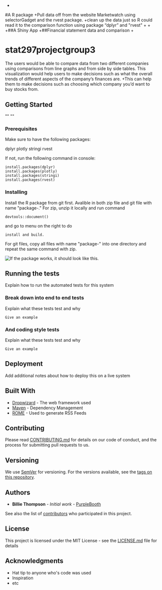 # 
+
#A R package 
+Pull data off from the website Marketwatch  using selectorGadget and the rvest package.
+clean up the data just so R could read it to the comparison function using package “dplyr” and "rvest"
+
+
+##A Shiny App
+##Financial statement data and comparison
+

# stat297projectgroup3

The users would be able to compare data from two different companies using comparisons from line graphs and from side by side tables. This visualization would help users to make decisions such as what the overall trends of different aspects of the company’s finances are. +This can help them to make decisions such as choosing which company you’d want to buy stocks from.

## Getting Started

  ""  "" 

### Prerequisites

Make sure to have the following packages:

dplyr
plotly
stringi
rvest

If not, run the following command in console:
```
install.packages(dplyr)
install.packages(plotly)
install.packages(stringi)
install.packages(rvest)
```

### Installing

Install the R package from git first. Avalible in both zip file and git file with name "package-."
For zip, unzip it locally and run command

```
devtools::document()
```
and go to menu on the right to do
```
install and build.
```

For git files, copy all files with name "package-" into one directory and repeat the same command with zip.

![If the package works, it should look like this.](https://drive.google.com/file/d/1ExH0MrRN4vHvTYLdINleK6IaTWxOr-Hk/view?usp=sharing)


## Running the tests

Explain how to run the automated tests for this system

### Break down into end to end tests

Explain what these tests test and why

```
Give an example
```

### And coding style tests

Explain what these tests test and why

```
Give an example
```

## Deployment

Add additional notes about how to deploy this on a live system

## Built With

* [Dropwizard](http://www.dropwizard.io/1.0.2/docs/) - The web framework used
* [Maven](https://maven.apache.org/) - Dependency Management
* [ROME](https://rometools.github.io/rome/) - Used to generate RSS Feeds

## Contributing

Please read [CONTRIBUTING.md](https://gist.github.com/PurpleBooth/b24679402957c63ec426) for details on our code of conduct, and the process for submitting pull requests to us.

## Versioning

We use [SemVer](http://semver.org/) for versioning. For the versions available, see the [tags on this repository](https://github.com/your/project/tags). 

## Authors

* **Billie Thompson** - *Initial work* - [PurpleBooth](https://github.com/PurpleBooth)

See also the list of [contributors](https://github.com/your/project/contributors) who participated in this project.

## License

This project is licensed under the MIT License - see the [LICENSE.md](LICENSE.md) file for details

## Acknowledgments

* Hat tip to anyone who's code was used
* Inspiration
* etc
